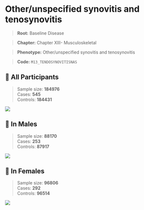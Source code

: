 # Other/unspecified synovitis and tenosynovitis

> **Root:** Baseline Disease  

> **Chapter:** Chapter XIII- Musculoskeletal  

> **Phenotype:** Other/unspecified synovitis and tenosynovitis  

> **Code:** `M13_TENDOSYNOVITISNAS`

## 🧪 All Participants  
> Sample size: **184976**  
> Cases: **545**  
> Controls: **184431**
<img src="/Disease/Figures/ALL/Baseline/M13_TENDOSYNOVITISNAS.png"/>
<CsvTable src="/Disease_Data/ALL/Baseline/LG_M13_TENDOSYNOVITISNAS.csv" label="🔍 View full results" />

## 👨 In Males  
> Sample size: **88170**  
> Cases: **253**  
> Controls: **87917**
<img src="/Disease/Figures/Male/Baseline/M13_TENDOSYNOVITISNAS.png"/>
<CsvTable src="/Disease_Data/Male/Baseline/LG_M13_TENDOSYNOVITISNAS.csv" label="🔍 View full results" />

## 👩 In Females  
> Sample size: **96806**  
> Cases: **292**  
> Controls: **96514**
<img src="/Disease/Figures/Female/Baseline/M13_TENDOSYNOVITISNAS.png"/>
<CsvTable src="/Disease_Data/Female/Baseline/LG_M13_TENDOSYNOVITISNAS.csv" label="🔍 View full results" />
